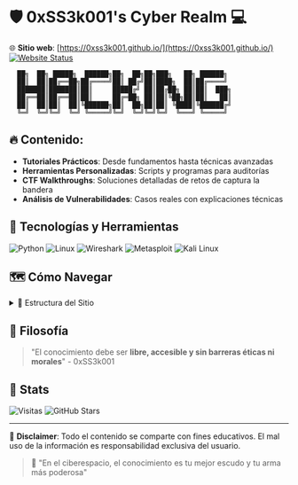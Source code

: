 # 🛡️ 0xSS3k001's Cyber Realm 💻

🌐 **Sitio web**: [https://0xss3k001.github.io/](https://0xss3k001.github.io/) [![Website Status](https://img.shields.io/website?down_color=red&down_message=Offline&label=STATUS&logo=vercel&style=for-the-badge&up_color=green&up_message=Online&url=https%3A%2F%2F0xss3k001.github.io%2F)](https://0xss3k001.github.io/)


```
  ██╗  ██╗ █████╗  ██████╗██╗  ██╗██╗███╗   ██╗ ██████╗ 
  ██║  ██║██╔══██╗██╔════╝██║ ██╔╝██║████╗  ██║██╔════╝ 
  ███████║███████║██║     █████╔╝ ██║██╔██╗ ██║██║  ███╗
  ██╔══██║██╔══██║██║     ██╔═██╗ ██║██║╚██╗██║██║   ██║
  ██║  ██║██║  ██║╚██████╗██║  ██╗██║██║ ╚████║╚██████╔╝
  ╚═╝  ╚═╝╚═╝  ╚═╝ ╚═════╝╚═╝  ╚═╝╚═╝╚═╝  ╚═══╝ ╚═════╝ 
```

## 🔥 Contenido:
-  **Tutoriales Prácticos**: Desde fundamentos hasta técnicas avanzadas
-  **Herramientas Personalizadas**: Scripts y programas para auditorías
-  **CTF Walkthroughs**: Soluciones detalladas de retos de captura la bandera
-  **Análisis de Vulnerabilidades**: Casos reales con explicaciones técnicas

## 🧩 Tecnologías y Herramientas
![Python](https://img.shields.io/badge/Python-3776AB?style=for-the-badge&logo=python&logoColor=white)
![Linux](https://img.shields.io/badge/Linux-FCC624?style=for-the-badge&logo=linux&logoColor=black)
![Wireshark](https://img.shields.io/badge/Wireshark-1679A7?style=for-the-badge&logo=wireshark&logoColor=white)
![Metasploit](https://img.shields.io/badge/Metasploit-ED2B2C?style=for-the-badge&logo=metasploit&logoColor=white)
![Kali Linux](https://img.shields.io/badge/Kali_Linux-557C94?style=for-the-badge&logo=kali-linux&logoColor=white)

## 🗺️ Cómo Navegar
<details>
<summary>📂 Estructura del Sitio</summary>

```
📦 0xss3k001.github.io
├─ 📁 Guías      # Guías paso a paso
└─ 📁 Cpp_Learning      # Enlaces y material útil
```
</details>

## 🧠 Filosofía
> "El conocimiento debe ser **libre, accesible y sin barreras éticas ni morales**" - 0xSS3k001


## 📌 Stats
![Visitas](https://komarev.com/ghpvc/?username=0xss3k001&label=VISITANTES+DESDE+07/2024&color=blueviolet&style=flat-square)
![GitHub Stars](https://img.shields.io/github/stars/0xss3k001/0xss3k001.github.io?style=social)

---

🔐 **Disclaimer**: Todo el contenido se comparte con fines educativos. El mal uso de la información es responsabilidad exclusiva del usuario.

> 🌌 "En el ciberespacio, el conocimiento es tu mejor escudo y tu arma más poderosa"
